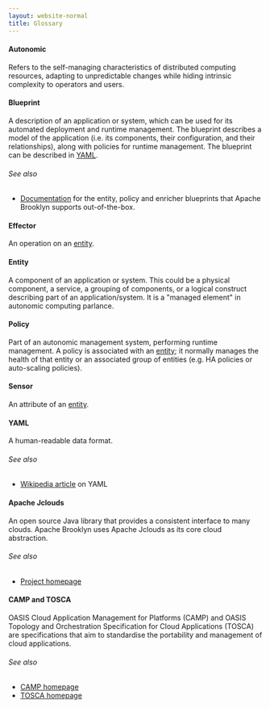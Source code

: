 ```yaml
---
layout: website-normal
title: Glossary
---
```


[//]: # (Abusing link groups to write comments that are not rendered in the document..)
[//]: # (The links below reference the id attributes generated for the headers.)
[//]: # (For example, the Autonomic section can be referred to with a link to #autonomic.)
[//]: # (So if you alter any of the headers you should update the relevant link group too.)

[autonomic]: #autonomic
[blueprint]: #blueprint
[effector]: #effector
[entity]: #entity
[policy]: #policy
[sensor]: #sensor
[YAML]: #yaml

[//]: # (Note: Autonomic and blueprint section could link to learnmore page.)


#### Autonomic

Refers to the self-managing characteristics of distributed computing resources,
adapting to unpredictable changes while hiding intrinsic complexity to
operators and users.


#### Blueprint

A description of an application or system, which can be used for its automated
deployment and runtime management. The blueprint describes a model of the
application (i.e. its components, their configuration, and their
relationships), along with policies for runtime management. The blueprint can
be described in [YAML][].

###### See also
* [Documentation]({{site.path.website}}/learnmore/catalog/index.html) for the entity,
  policy and enricher blueprints that Apache Brooklyn supports out-of-the-box.


#### Effector

An operation on an [entity][].


#### Entity

A component of an application or system. This could be a physical component, a
service, a grouping of components, or a logical construct describing part of an
application/system. It is a "managed element" in autonomic computing parlance.


#### Policy

Part of an autonomic management system, performing runtime management. A policy
is associated with an [entity][]; it normally manages the health of that entity
or an associated group of entities (e.g. HA policies or auto-scaling policies).


#### Sensor

An attribute of an [entity][].


#### YAML

A human-readable data format.

###### See also
* [Wikipedia article](http://en.wikipedia.org/wiki/YAML) on YAML


#### Apache Jclouds

An open source Java library that provides a consistent interface to many
clouds. Apache Brooklyn uses Apache Jclouds as its core cloud abstraction.

###### See also
* [Project homepage](https://jclouds.apache.org/)


#### CAMP and TOSCA

OASIS Cloud Application Management for Platforms (CAMP) and OASIS Topology and
Orchestration Specification for Cloud Applications (TOSCA) are specifications
that aim to standardise the portability and management of cloud applications.

###### See also
* [CAMP homepage](https://www.oasis-open.org/committees/tc_home.php?wg_abbrev=camp)
* [TOSCA homepage](https://www.oasis-open.org/committees/tc_home.php?wg_abbrev=tosca)

